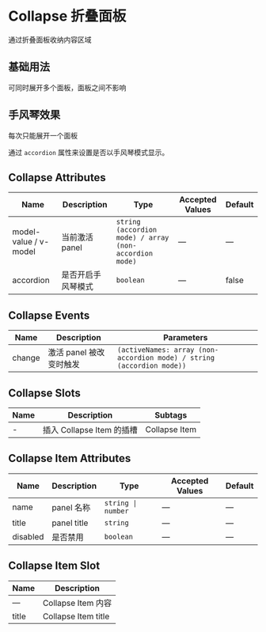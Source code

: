 # Collapse 折叠面板

通过折叠面板收纳内容区域

## 基础用法

可同时展开多个面板，面板之间不影响

<preview path="../demo/Collapse/Basic.vue" title="基础用法" description="Collapse 组件的基础用法"></preview>

## 手风琴效果

每次只能展开一个面板

通过 `accordion` 属性来设置是否以手风琴模式显示。

<preview path="../demo/Collapse/Accordion.vue" title="手风琴效果" description="Collapse 组件的手风琴效果用法"></preview>

## Collapse Attributes

| Name                  | Description        | Type                                                   | Accepted Values | Default |
| --------------------- | ------------------ | ------------------------------------------------------ | --------------- | ------- |
| model-value / v-model | 当前激活 panel     | `string (accordion mode) / array (non-accordion mode)` | —               | —       |
| accordion             | 是否开启手风琴模式 | `boolean`                                              | —               | false   |

## Collapse Events

| Name   | Description             | Parameters                                                            |
| ------ | ----------------------- | --------------------------------------------------------------------- |
| change | 激活 panel 被改变时触发 | `(activeNames: array (non-accordion mode) / string (accordion mode))` |

## Collapse Slots

| Name | Description               | Subtags       |
| ---- | ------------------------- | ------------- |
| -    | 插入 Collapse Item 的插槽 | Collapse Item |

## Collapse Item Attributes

| Name     | Description | Type               | Accepted Values | Default |
| -------- | ----------- | ------------------ | --------------- | ------- |
| name     | panel 名称  | `string \| number` | —               | —       |
| title    | panel title | `string`           | —               | —       |
| disabled | 是否禁用    | `boolean`          | —               | —       |

## Collapse Item Slot

| Name  | Description         |
| ----- | ------------------- |
| —     | Collapse Item 内容  |
| title | Collapse Item title |
